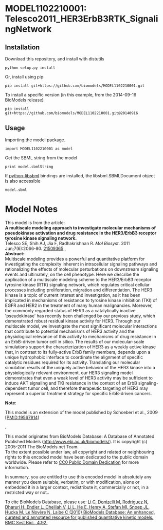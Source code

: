 # MODEL1102210001: Telesco2011_HER3ErbB3RTK_SignalingNetwork

## Installation

Download this repository, and install with distutils

`python setup.py install`

Or, install using pip

`pip install git+https://github.com/biomodels/MODEL1102210001.git`

To install a specific version (in this example, from the 2014-09-16 BioModels release)

`pip install git+https://github.com/biomodels/MODEL1102210001.git@20140916`

## Usage

Importing the model package.

`import MODEL1102210001 as model`

Get the SBML string from the model

`print model.sbmlString`

If [python-libsbml](https://pypi.python.org/pypi/python-libsbml) bindings are
installed, the libsbml.SBMLDocument object is also accessible

`model.sbml`


# Model Notes


This model is from the article:  
**A multiscale modeling approach to investigate molecular mechanisms of pseudokinase activation and drug resistance in the HER3/ErbB3 receptor tyrosine kinase signaling network.**   
Telesco SE, Shih AJ, Jia F, Radhakrishnan R. _Mol Biosyst._ 2011
Jun;7(6):2066-80. [21509365](http://www.ncbi.nlm.nih.gov/pubmed/21509365) ,  
**Abstract:**   
Multiscale modeling provides a powerful and quantitative platform for
investigating the complexity inherent in intracellular signaling pathways and
rationalizing the effects of molecular perturbations on downstream signaling
events and ultimately, on the cell phenotype. Here we describe the application
of a multiscale modeling scheme to the HER3/ErbB3 receptor tyrosine kinase
(RTK) signaling network, which regulates critical cellular processes including
proliferation, migration and differentiation. The HER3 kinase is a topic of
current interest and investigation, as it has been implicated in mechanisms of
resistance to tyrosine kinase inhibition (TKI) of EGFR and HER2 in the
treatment of many human malignancies. Moreover, the commonly regarded status
of HER3 as a catalytically inactive 'pseudokinase' has recently been
challenged by our previous study, which demonstrated robust residual kinase
activity for HER3. Through our multiscale model, we investigate the most
significant molecular interactions that contribute to potential mechanisms of
HER3 activity and the physiological relevance of this activity to mechanisms
of drug resistance in an ErbB-driven tumor cell in silico. The results of our
molecular-scale simulations support the characterization of HER3 as a weakly
active kinase that, in contrast to its fully-active ErbB family members,
depends upon a unique hydrophobic interface to coordinate the alignment of
specific catalytic residues required for its activity. Translating our
molecular simulation results of the uniquely active behavior of the HER3
kinase into a physiologically relevant environment, our HER3 signaling model
demonstrates that even a weak level of HER3 activity may be sufficient to
induce AKT signaling and TKI resistance in the context of an ErbB signaling-
dependent tumor cell, and therefore therapeutic targeting of HER3 may
represent a superior treatment strategy for specific ErbB-driven cancers.

**Note:**

This model is an extension of the model published by Schoeberl et al., 2009
[[PMID:19567914]](http://www.ncbi.nlm.nih.gov/pubmed/19567914)

.

This model originates from BioModels Database: A Database of Annotated
Published Models (http://www.ebi.ac.uk/biomodels/). It is copyright (c)
2005-2011 The BioModels.net Team.  
To the extent possible under law, all copyright and related or neighbouring
rights to this encoded model have been dedicated to the public domain
worldwide. Please refer to [CC0 Public Domain
Dedication](http://creativecommons.org/publicdomain/zero/1.0/) for more
information.

In summary, you are entitled to use this encoded model in absolutely any
manner you deem suitable, verbatim, or with modification, alone or embedded it
in a larger context, redistribute it, commercially or not, in a restricted way
or not..  
  
To cite BioModels Database, please use: [Li C, Donizelli M, Rodriguez N,
Dharuri H, Endler L, Chelliah V, Li L, He E, Henry A, Stefan MI, Snoep JL,
Hucka M, Le Novère N, Laibe C (2010) BioModels Database: An enhanced, curated
and annotated resource for published quantitative kinetic models. BMC Syst
Biol., 4:92.](http://www.ncbi.nlm.nih.gov/pubmed/20587024)


